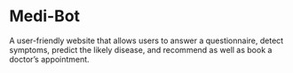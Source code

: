 # Medi-Bot
A user-friendly website that allows users to answer a questionnaire, detect symptoms, predict the likely disease, and recommend as well as book a doctor’s appointment.
